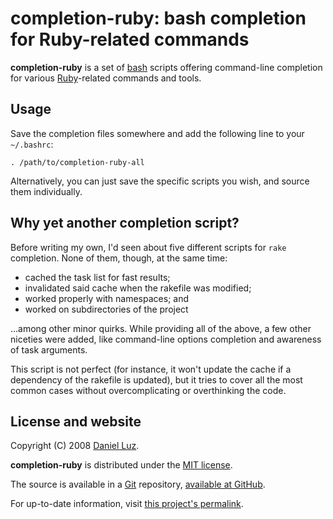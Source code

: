 # completion-ruby: bash completion for Ruby-related commands

**completion-ruby** is a set of [bash][] scripts offering command-line
completion for various [Ruby][]-related commands and tools.

## Usage

Save the completion files somewhere and add the following line to your
`~/.bashrc`:

    . /path/to/completion-ruby-all

Alternatively, you can just save the specific scripts you wish, and
source them individually.

## Why yet another completion script?

Before writing my own, I'd seen about five different scripts for `rake`
completion. None of them, though, at the same time:

* cached the task list for fast results;
* invalidated said cache when the rakefile was modified;
* worked properly with namespaces; and
* worked on subdirectories of the project

...among other minor quirks. While providing all of the above, a few other
niceties were added, like command-line options completion and awareness of
task arguments.

This script is not perfect (for instance, it won't update the cache if
a dependency of the rakefile is updated), but it tries to cover all the
most common cases without overcomplicating or overthinking the code.

## License and website

Copyright (C) 2008 [Daniel Luz][].

**completion-ruby** is distributed under the [MIT license][].

The source is available in a [Git][] repository, [available at GitHub][repo].

For up-to-date information, visit [this project's permalink][permalink].

[bash]: http://www.gnu.org/software/bash/ (Bourne-Again Shell)
[Ruby]: http://www.ruby-lang.org/         (Ruby Programming Language)
[rake]: http://rake.rubyforge.org/        (Rake — Ruby Make)
[Daniel Luz]:  http://mernen.com/
[MIT license]: http://www.opensource.org/licenses/mit-license.php
[Git]:  http://git.or.cz/                 (Git — Fast Version Control System)
[repo]: http://github.com/mernen/completion-ruby/tree
[permalink]: http://mernen.com/projects/completion-ruby
